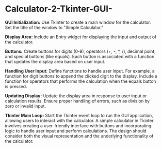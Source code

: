 # Calculator-2-Tkinter-GUI-

**GUI Initialization:**
Use Tkinter to create a main window for the calculator.
Set the title of the window to "Simple Calculator."

**Display Area:**
Include an Entry widget for displaying the input and output of the calculator.

**Buttons:**
Create buttons for digits (0-9), operators (+, -, *, /), decimal point, and special buttons (like equals).
Each button is associated with a function that updates the display area based on user input.

**Handling User Input:**
Define functions to handle user input. For example, a function for digit buttons to append the clicked digit to the display.
Include a function for operators that performs the calculation when the equals button is pressed.

**Updating Display:**
Update the display area in response to user input or calculation results.
Ensure proper handling of errors, such as division by zero or invalid input.

**Tkinter Main Loop:**
Start the Tkinter event loop to run the GUI application, allowing users to interact with the calculator.
A simple calculator in Tkinter involves creating a user-friendly interface with buttons and incorporating logic to handle user input and perform calculations. The design should consider both the visual representation and the underlying functionality of the calculator.

